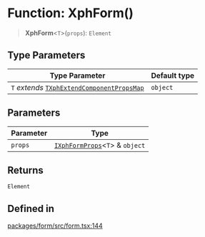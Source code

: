 # Function: XphForm()

> **XphForm**\<`T`\>(`props`): `Element`

## Type Parameters

| Type Parameter | Default type |
| ------ | ------ |
| `T` *extends* [`TXphExtendComponentPropsMap`](../type-aliases/TXphExtendComponentPropsMap.md) | `object` |

## Parameters

| Parameter | Type |
| ------ | ------ |
| `props` | [`IXphFormProps`](../interfaces/IXphFormProps.md)\<`T`\> & `object` |

## Returns

`Element`

## Defined in

[packages/form/src/form.tsx:144](https://github.com/XiaoPiHong/xph-crud/blob/99ec0ffb61581e75526484c4dd7c2cd81ce44894/packages/form/src/form.tsx#L144)
